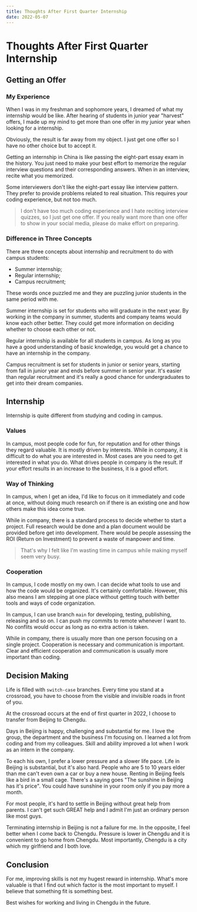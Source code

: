 ```yaml
---
title: Thoughts After First Quarter Internship
date: 2022-05-07
---
```


# Thoughts After First Quarter Internship

## Getting an Offer

### My Experience

When I was in my freshman and sophomore years, I dreamed of what my internship would be like. After hearing of students in junior year "harvest" offers, I made up my mind to get more than one offer in my junior year when looking for a internship.

Obviously, the result is far away from my object. I just get one offer so I have no other choice but to accept it.

Getting an internship in China is like passing the eight-part essay exam in the history. You just need to make your best effort to memorize the regular interview questions and their corresponding answers. When in an interview, recite what you memorized.

Some interviewers don't like the eight-part essay like interview pattern. They prefer to provide problems related to real situation. This requires your coding experience, but not too much.

> I don't have too much coding experience and I hate reciting interview quizzes, so I just get one offer. If you really want more than one offer to show in your social media, please do make effort on preparing.

### Difference in Three Concepts

There are three concepts about internship and recruitment to do with campus students:

- Summer internship;
- Regular internship;
- Campus recruitment;

These words once puzzled me and they are puzzling junior students in the same period with me.

Summer internship is set for students who will graduate in the next year. By working in the company in summer, students and company teams would know each other better. They could get more information on deciding whether to choose each other or not.

Regular internship is available for all students in campus. As long as you have a good understanding of basic knowledge, you would get a chance to have an internship in the company.

Campus recruitment is set for students in junior or senior years, starting from fall in junior year and ends before summer in senior year. It's easier than regular recruitment and it's really a good chance for undergraduates to get into their dream companies.

## Internship

Internship is quite different from studying and coding in campus.

### Values

In campus, most people code for fun, for reputation and for other things they regard valuable. It is mostly driven by interests. While in company, it is difficult to do what you are interested in. Most cases are you need to get interested in what you do. What drives people in company is the result. If your effort results in an increase to the business, it is a good effort.

### Way of Thinking

In campus, when I get an idea, I'd like to focus on it immediately and code at once, without doing much research on if there is an existing one and how others make this idea come true.

While in company, there is a standard process to decide whether to start a project. Full research would be done and a plan document would be provided before get into development. There would be people assessing the ROI (Return on Investment) to prevent a waste of manpower and time.

> That's why I felt like I'm wasting time in campus while making myself seem very busy.

### Cooperation

In campus, I code mostly on my own. I can decide what tools to use and how the code would be organized. It's certainly comfortable. However, this also means I am stepping at one place without getting touch with better tools and ways of code organization.

In campus, I can use branch `main` for developing, testing, publishing, releasing and so on. I can push my commits to remote whenever I want to. No conflits would occur as long as no extra action is taken.

While in company, there is usually more than one person focusing on a single project. Cooperation is necessary and communication is important. Clear and efficient cooperation and communication is usually more important than coding.

## Decision Making

Life is filled with `switch-case` branches. Every time you stand at a crossroad, you have to choose from the visible and invisible roads in front of you.

At the crossroad occurs at the end of first quarter in 2022, I choose to transfer from Beijing to Chengdu.

Days in Beijing is happy, challenging and substantial for me. I love the group, the department and the business I'm focusing on. I learned a lot from coding and from my colleagues. Skill and ability improved a lot when I work as an intern in the company.

To each his own, I prefer a lower pressure and a slower life pace. Life in Beijing is substantial, but it's also hard. People who are 5 to 10 years elder than me can't even own a car or buy a new house. Renting in Beijing feels like a bird in a small cage. There's a saying goes "The sunshine in Beijing has it's price". You could have sunshine in your room only if you pay more a month.

For most people, it's hard to settle in Beijing without great help from parents. I can't get such GREAT help and I admit I'm just an ordinary person like most guys.

Terminating internship in Beijing is not a failure for me. In the opposite, I feel better when I come back to Chengdu. Pressure is lower in Chengdu and it is convenient to go home from Chengdu. Most importantly, Chengdu is a city which my girlfriend and I both love.

## Conclusion

For me, improving skills is not my hugest reward in internship. What's more valuable is that I find out which factor is the most important to myself. I believe that something fit is something best.

Best wishes for working and living in Chengdu in the future.
